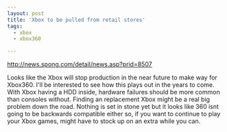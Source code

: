 ```yaml
---
layout: post
title: 'Xbox to be pulled from retail stores'
tags:
  - xbox
  - xbox360

---
```


<a href="http://news.spong.com/detail/news.asp?prid=8507">http://news.spong.com/detail/news.asp?prid=8507</a>

Looks like the Xbox will stop production in the near future to make way for Xbox360. I'll be interested to see how this plays out in the years to come. With Xbox having a HDD inside, hardware failures should be more common than consoles without. Finding an replacement Xbox might be a real big problem down the road. Nothing is set in stone yet but it looks like 360 isnt going to be backwards compatible either so, if you want to continue to play your Xbox games, might have to stock up on an extra while you can.

<!-- technorati tags start --> <!-- technorati tags end -->
